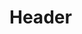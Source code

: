 <!-- TITLE: Marcus Gavey -->
<!-- SUBTITLE: Présentation de Marcus Gavey -->

# Header


[^1]: [Doumbi-Fakoly](). [Marcus Garvey, Expliqué aux adolescents](). Livre. France ; Édition MENAIBUC ; 2ème trimestre 2009. ISBN : 978-2-35349-102-5. 